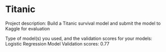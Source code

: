# Titanic

Project description:
Build a Titanic survival model and submit the model to Kaggle for evaluation

Type of model(s) you used, and the validation scores for your models:
Logistic Regression Model
Validation scores: 0.77